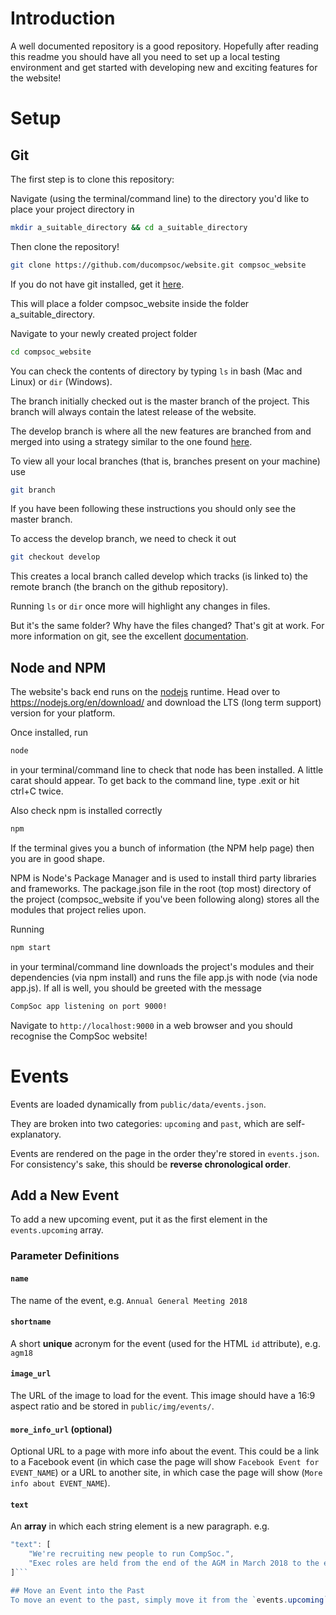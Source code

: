 # Introduction

A well documented repository is a good repository. Hopefully after reading this readme you should have all you need to set up a local testing environment and get started with developing new and exciting features for the website!

# Setup

## Git

The first step is to clone this repository:

Navigate (using the terminal/command line) to the directory you'd like to place your project directory in
```bash
mkdir a_suitable_directory && cd a_suitable_directory
```

Then clone the repository!
```bash
git clone https://github.com/ducompsoc/website.git compsoc_website
```

If you do not have git installed, get it [here](https://git-scm.com/downloads).

This will place a folder compsoc_website inside the folder a_suitable_directory.

Navigate to your newly created project folder
```bash
cd compsoc_website
```

You can check the contents of directory by typing `ls` in bash (Mac and Linux) or `dir` (Windows).

The branch initially checked out is the master branch of the project. This branch will always contain the latest release of the website.

The develop branch is where all the new features are branched from and merged into using a strategy similar to the one found [here](http://nvie.com/posts/a-successful-git-branching-model/).

To view all your local branches (that is, branches present on your machine) use
```bash
git branch
```

If you have been following these instructions you should only see the master branch.

To access the develop branch, we need to check it out
```bash
git checkout develop
```

This creates a local branch called develop which tracks (is linked to) the remote branch (the branch on the github repository).

Running `ls` or `dir` once more will highlight any changes in files.

But it's the same folder? Why have the files changed? That's git at work. For more information on git, see the excellent [documentation](https://git-scm.com/doc).

## Node and NPM

The website's back end runs on the [nodejs](https://nodejs.org/en/) runtime. Head over to https://nodejs.org/en/download/ and download the LTS (long term support) version for your platform.

Once installed, run
```bash
node
```
in your terminal/command line to check that node has been installed. A little carat should appear. To get back to the command line, type .exit or hit ctrl+C twice.

Also check npm is installed correctly
```bash
npm
```
If the terminal gives you a bunch of information (the NPM help page) then you are in good shape.

NPM is Node's Package Manager and is used to install third party libraries and frameworks. The package.json file in the root (top most) directory of the project (compsoc_website if you've been following along) stores all the modules that project relies upon.

Running
```bash
npm start
```
in your terminal/command line downloads the project's modules and their dependencies (via npm install) and runs the file app.js with node (via node app.js). If all is well, you should be greeted with the message
```bash
CompSoc app listening on port 9000!
```

Navigate to `http://localhost:9000` in a web browser and you should recognise the CompSoc website!

# Events
Events are loaded dynamically from `public/data/events.json`.

They are broken into two categories: `upcoming` and `past`, which are self-explanatory.

Events are rendered on the page in the order they're stored in `events.json`. For consistency's sake, this should be **reverse chronological order**.

## Add a New Event
To add a new upcoming event, put it as the first element in the `events.upcoming` array.

### Parameter Definitions

#### `name`
The name of the event, e.g. `Annual General Meeting 2018`

#### `shortname`
A short **unique** acronym for the event (used for the HTML `id` attribute), e.g. `agm18`

#### `image_url`
The URL of the image to load for the event. This image should have a 16:9 aspect ratio and be stored in `public/img/events/`.

#### `more_info_url` (optional)
Optional URL to a page with more info about the event. This could be a link to a Facebook event (in which case the page will show `Facebook Event for EVENT_NAME`) or a URL to another site, in which case the page will show (`More info about EVENT_NAME`).

#### `text`
An **array** in which each string element is a new paragraph. e.g.
```javascript
"text": [
    "We're recruiting new people to run CompSoc.",
    "Exec roles are held from the end of the AGM in March 2018 to the end of the AGM in March 2019."
]```

## Move an Event into the Past
To move an event to the past, simply move it from the `events.upcoming` array to the beginning of the `events.past` array.

